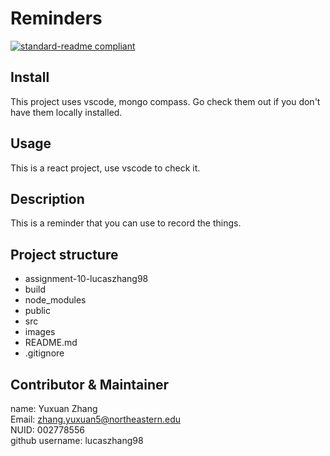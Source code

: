 # Reminders
[![standard-readme compliant](https://img.shields.io/badge/readme%20style-standard-brightgreen.svg?style=flat-square)](https://github.com/RichardLitt/standard-readme)
## Install
This project uses vscode, mongo compass. Go check them out if you don't have them locally installed.
## Usage
This is a react project, use vscode to check it.
## Description
This is a reminder that you can use to record the things.
## Project structure
- assignment-10-lucaszhang98
- build
- node_modules
- public
- src
- images
- README.md
- .gitignore
## Contributor & Maintainer
name: Yuxuan Zhang  
Email: zhang.yuxuan5@northeastern.edu  
NUID: 002778556  
github username: lucaszhang98  